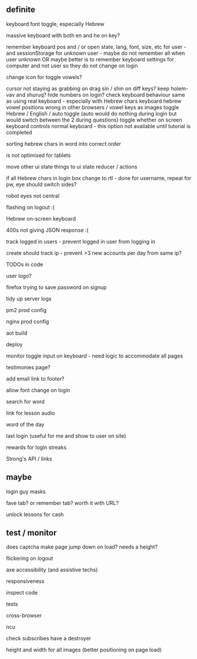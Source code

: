 definite
--------

keyboard font toggle, especially Hebrew

massive keyboard with both en and he on key?

remember keyboard pos and / or open state, lang, font, size, etc for user - and sessionStorage for unknown user - maybe do not remember all when user unknown
OR maybe better is to remember keyboard settings for computer and not user so they do not change on login

change icon for toggle vowels?

cursor not staying as grabbing on drag
sin / shin on diff keys? keep holem-vav and shuruq?
hide numbers on login?
check keyboard behaviour same as using real keyboard - especially with Hebrew chars
keyboard hebrew vowel positions wrong in other browsers / vowel keys as images
toggle Hebrew / English / auto toggle (auto would do nothing during login but would switch between the 2 during questions)
toggle whether on screen keyboard controls normal keyboard - this option not available until tutorial is completed





sorting hebrew chars in word into correct order

is not optimised for tablets

move other ui state things to ui state reducer / actions

if all Hebrew chars in login box change to rtl - done for username, repeat for pw, eye should switch sides?

robot eyes not central

flashing on logout :(

Hebrew on-screen keyboard

400s not giving JSON response :(

track logged in users - prevent logged in user from logging in

create should track ip - prevent >3 new accounts per day from same ip?

TODOs in code

user logo?

firefox trying to save password on signup

tidy up server logs

pm2 prod config

nginx prod config

aot build

deploy

monitor toggle input on keyboard - need logic to accommodate all pages

testimonies page?

add email link to footer?

allow font change on login

search for word

link for lesson audio

word of the day

last login (useful for me and show to user on site)

rewards for login streaks

Strong's API / links

maybe
-----

login guy masks

fave tab? or remember tab? worth it with URL?

unlock lessons for cash

test / monitor
--------------

does captcha make page jump down on load? needs a height?

flickering on logout

axe accessibility (and assistive techs)

responsiveness

inspect code

tests

cross-browser

ncu

check subscribes have a destroyer

height and width for all images (better positioning on page load)


